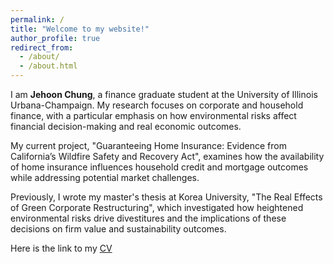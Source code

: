 ```yaml
---
permalink: /
title: "Welcome to my website!"
author_profile: true
redirect_from: 
  - /about/
  - /about.html
---
```



I am **Jehoon Chung**, a finance graduate student at the University of Illinois Urbana-Champaign. My research focuses on corporate and household finance, with a particular emphasis on how environmental risks affect financial decision-making and real economic outcomes.

My current project, "Guaranteeing Home Insurance: Evidence from California’s Wildfire Safety and Recovery Act", examines how the availability of home insurance influences household credit and mortgage outcomes while addressing potential market challenges.

Previously, I wrote my master's thesis at Korea University, "The Real Effects of Green Corporate Restructuring", which investigated how heightened environmental risks drive divestitures and the implications of these decisions on firm value and sustainability outcomes.

Here is the link to my [CV](/files/CV_JehoonChung.pdf)
